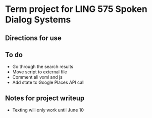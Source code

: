 # Term project for LING 575 Spoken Dialog Systems

## Directions for use

## To do
- Go through the search results
- Move script to external file
- Comment all vxml and js
- Add state to Google Places API call

## Notes for project writeup
- Texting will only work until June 10
